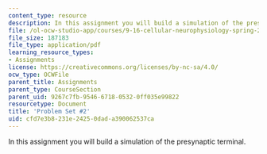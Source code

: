 ```yaml
---
content_type: resource
description: In this assignment you will build a simulation of the presynaptic terminal.
file: /ol-ocw-studio-app/courses/9-16-cellular-neurophysiology-spring-2002/cfd7e3b8231e24250dada390062537ca_problem_set_2.pdf
file_size: 187183
file_type: application/pdf
learning_resource_types:
- Assignments
license: https://creativecommons.org/licenses/by-nc-sa/4.0/
ocw_type: OCWFile
parent_title: Assignments
parent_type: CourseSection
parent_uid: 9267c7fb-9546-6718-0532-0ff035e99822
resourcetype: Document
title: 'Problem Set #2'
uid: cfd7e3b8-231e-2425-0dad-a390062537ca
---
```

In this assignment you will build a simulation of the presynaptic terminal.